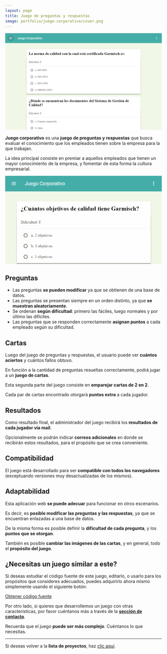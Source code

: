 ```yaml
---
layout: page
title: Juego de preguntas y respuestas
image: portfolio/juego-corporativo/cover.png
---
```


<p class="text-center">
	<img src="/images/portfolio/juego-corporativo/cover.png" alt="Imagen de la aplicación Juego Coporativo" title="Juego basado en preguntas y respuestas">
</p>

**Juego corporativo** es una **juego de preguntas y respuestas** que busca evaluar el conocimiento que los empleados tienen sobre la empresa para la que trabajan.

La idea principal consiste en premiar a aquellos empleados que tienen un mayor conocimiento de la empresa, y fomentar de esta forma la cultura empresarial.

<p class="text-center">
	<img src="/images/portfolio/juego-corporativo/demo.gif" alt="Gif de Juego corporativo" title="Demo del juego de preguntas y respuestas">
</p>

## Preguntas

- Las preguntas **se pueden modificar** ya que se obtienen de una base de datos.
- Las preguntas se presentan siempre en un orden distinto, ya que **se muestran aleatoriamente**.
- Se ordenan **según dificultad**: primero las fáciles, luego normales y por último las difíciles.
- Las preguntas que se responden correctamente **asignan puntos** a cada empleado según su dificultad.

## Cartas

Luego del juego de preguntas y respuestas, el usuario puede ver **cuántos aciertos** y cuántos fallos obtuvo.

En función a la cantidad de preguntas resueltas correctamente, podrá jugar a un **juego de cartas**.

Esta segunda parte del juego consiste en **emparejar cartas de 2 en 2**.

Cada par de cartas encontrado otorgará **puntos extra** a cada jugador.

## Resultados

Como resultado final, el administrador del juego recibirá los **resultados de cada jugador vía mail**.

Opcionalmente se podrán indicar **correos adicionales** en donde se recibirán estos resultados, para el propósito que se crea conveniente.

## Compatibilidad

El juego está desarrollado para ser **compatible con todos los navegadores** (exceptuando versiones muy desactualizadas de los mismos).

## Adaptabilidad

Esta aplicación web **se puede adecuar** para funcionar en otros escenarios.

Es decir, es **posible modificar las preguntas y las respuestas**, ya que se encuentran enlazadas a una base de datos.

De la misma forma es posible definir la **dificultad de cada pregunta**, y los **puntos que se otorgan**.

También es posible **cambiar las imágenes de las cartas**, y en general, todo el **propósito del juego**.

## ¿Necesitas un juego similar a este?

Si deseas estudiar el código fuente de este juego, editarlo, o usarlo para los propósitos que consideres adecuados, puedes adquirirlo ahora mismo simplemente usando el siguiente botón:

<script src="https://gumroad.com/js/gumroad.js"></script>

<div class="text-center">
	<a class="button" href="https://gum.co/preguntas-y-respuestas?wanted=true" target="_blank" data-gumroad-single-product="true">
		Obtener código fuente
	</a>	
</div>

Por otro lado, si quieres que desarrollemos un juego con otras características, por favor cuéntanos más a través de la [**sección de contacto**][contact]. 

Recuerda que el juego **puede ser más complejo**. Cuéntanos lo que necesitas.

___

Si deseas volver a la **lista de proyectos**, haz [clic aquí][portfolio].

[contact]: /contacto
[portfolio]: /portafolio
